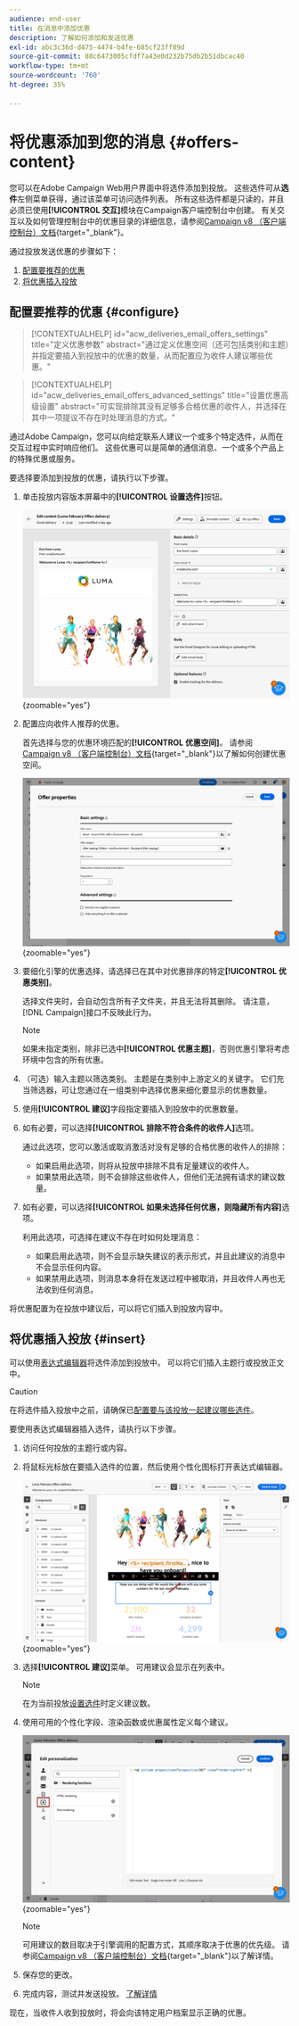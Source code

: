 ```yaml
---
audience: end-user
title: 在消息中添加优惠
description: 了解如何添加和发送优惠
exl-id: abc3c36d-d475-4474-b4fe-685cf23ff89d
source-git-commit: 88c6473005cfdf7a43e0d232b75db2b51dbcac40
workflow-type: tm+mt
source-wordcount: '760'
ht-degree: 35%

---
```



# 将优惠添加到您的消息 {#offers-content}

您可以在Adobe Campaign Web用户界面中将选件添加到投放。 这些选件可从&#x200B;**选件**&#x200B;左侧菜单获得，通过该菜单可访问选件列表。 所有这些选件都是只读的，并且必须已使用&#x200B;**[!UICONTROL 交互]**&#x200B;模块在Campaign客户端控制台中创建。 有关交互以及如何管理控制台中的优惠目录的详细信息，请参阅[Campaign v8 （客户端控制台）文档](https://experienceleague.adobe.com/docs/campaign/campaign-v8/offers/interaction.html?lang=zh-Hans){target="_blank"}。


通过投放发送优惠的步骤如下：

1. [配置要推荐的优惠](#configure)
1. [将优惠插入投放](#insert)

## 配置要推荐的优惠 {#configure}

>[!CONTEXTUALHELP]
>id="acw_deliveries_email_offers_settings"
>title="定义优惠参数"
>abstract="通过定义优惠空间（还可包括类别和主题）并指定要插入到投放中的优惠的数量，从而配置应为收件人建议哪些优惠。"

>[!CONTEXTUALHELP]
>id="acw_deliveries_email_offers_advanced_settings"
>title="设置优惠高级设置"
>abstract="可实现排除其没有足够多合格优惠的收件人，并选择在其中一项提议不存在时处理消息的方式。"

通过Adobe Campaign，您可以向给定联系人建议一个或多个特定选件，从而在交互过程中实时响应他们。 这些优惠可以是简单的通信消息、一个或多个产品上的特殊优惠或服务。

要选择要添加到投放的优惠，请执行以下步骤。

1. 单击投放内容版本屏幕中的&#x200B;**[!UICONTROL 设置选件]**&#x200B;按钮。

   ![](assets/offer-setup.png){zoomable="yes"}

1. 配置应向收件人推荐的优惠。

   首先选择与您的优惠环境匹配的&#x200B;**[!UICONTROL 优惠空间]**。 请参阅[Campaign v8 （客户端控制台）文档](https://experienceleague.adobe.com/docs/campaign/campaign-v8/offers/interaction-settings/interaction-offer-spaces.html){target="_blank"}以了解如何创建优惠空间。

   ![](assets/offer-create-content.png){zoomable="yes"}

1. 要细化引擎的优惠选择，请选择已在其中对优惠排序的特定&#x200B;**[!UICONTROL 优惠类别]**。

   选择文件夹时，会自动包含所有子文件夹，并且无法将其删除。 请注意，[!DNL Campaign]接口不反映此行为。

   >[!NOTE]
   >
   >如果未指定类别，除非已选中&#x200B;**[!UICONTROL 优惠主题]**，否则优惠引擎将考虑环境中包含的所有优惠。

1. （可选）输入主题以筛选类别。 主题是在类别中上游定义的关键字。 它们充当筛选器，可让您通过在一组类别中选择优惠来细化要显示的优惠数量。

1. 使用&#x200B;**[!UICONTROL 建议]**&#x200B;字段指定要插入到投放中的优惠数量。

1. 如有必要，可以选择&#x200B;**[!UICONTROL 排除不符合条件的收件人]**&#x200B;选项。

   通过此选项，您可以激活或取消激活对没有足够的合格优惠的收件人的排除：

   * 如果启用此选项，则将从投放中排除不具有足量建议的收件人。
   * 如果禁用此选项，则不会排除这些收件人，但他们无法拥有请求的建议数量。

1. 如有必要，可以选择&#x200B;**[!UICONTROL 如果未选择任何优惠，则隐藏所有内容]**&#x200B;选项。

   利用此选项，可选择在建议不存在时如何处理消息：

   * 如果启用此选项，则不会显示缺失建议的表示形式，并且此建议的消息中不会显示任何内容。
   * 如果禁用此选项，则消息本身将在发送过程中被取消，并且收件人再也无法收到任何消息。

将优惠配置为在投放中建议后，可以将它们插入到投放内容中。

## 将优惠插入投放 {#insert}

可以使用[表达式编辑器](../personalization/gs-personalization.md#access)将选件添加到投放中。 可以将它们插入主题行或投放正文中。

>[!CAUTION]
>
>在将选件插入投放中之前，请确保已[配置要与该投放一起建议哪些选件](#configure)。

要使用表达式编辑器插入选件，请执行以下步骤。

1. 访问任何投放的主题行或内容。

1. 将鼠标光标放在要插入选件的位置，然后使用个性化图标打开表达式编辑器。

   ![](assets/offer-insert-perso-icon.png){zoomable="yes"}

1. 选择&#x200B;**[!UICONTROL 建议]**&#x200B;菜单。 可用建议会显示在列表中。

   >[!NOTE]
   >
   >在为当前投放[设置选件](#configure)时定义建议数。

1. 使用可用的个性化字段、渲染函数或优惠属性定义每个建议。

   ![](assets/offer-inserted.png){zoomable="yes"}

   >[!NOTE]
   >
   >可用建议的数目取决于引擎调用的配置方式，其顺序取决于优惠的优先级。 请参阅[Campaign v8 （客户端控制台）文档](https://experienceleague.adobe.com/docs/campaign/campaign-v8/offers/interaction-best-practices.html){target="_blank"}以了解详情。

1. 保存您的更改。

1. 完成内容，测试并发送投放。 [了解详情](gs-messages.md)

现在，当收件人收到投放时，将会向该特定用户档案显示正确的优惠。
